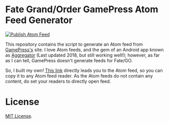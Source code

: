 # Fate Grand/Order GamePress Atom Feed Generator

[![Publish Atom Feed](https://github.com/jameshi16/fgo-gamepress-feed-generator/actions/workflows/main.yml/badge.svg?branch=master)](https://github.com/jameshi16/fgo-gamepress-feed-generator/actions/workflows/main.yml)

This repository contains the script to generate an Atom feed from [GamePress's](https://gamepress.gg/c/fategrand-order?page=1) site. I love Atom feeds, and the gem of an Android app known as [Aggregator](https://play.google.com/store/apps/details?id=com.tughi.aggregator) (Last updated 2018, but still working well!); however, as far as I can tell, GamePress doesn't generate feeds for Fate/GO.

So, I built my own! [This link](https://fgofeed.codingindex.xyz/atom.xml) directly leads you to the Atom feed, so you can copy it to any Atom feed reader. As the Atom feeds do not contain any content, do set your readers to directly open feed.

# License

[MIT License](./LICENSE).
